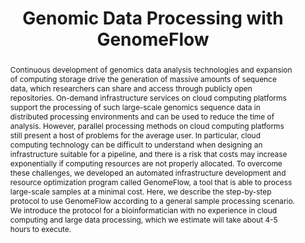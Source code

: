 ---
layout: publication
title: Genomic Data Processing with GenomeFlow
year: 2022
authors:
  - Junseok Park
  - Eduardo A. Maury
  - Changhoon Oh
  - Donghoon Shin
  - Alice Eunjung Lee
venue: bioRxiv, 2022
venue_full: ''
abstract: Continuous development of genomics data analysis technologies and expansion of computing storage drive the generation of massive amounts of sequence data, which researchers can share and access through publicly open repositories. On-demand infrastructure services on cloud computing platforms support the processing of such large-scale genomics sequence data in distributed processing environments and can be used to reduce the time of analysis. However, parallel processing methods on cloud computing platforms still present a host of problems for the average user. In particular, cloud computing technology can be difficult to understand when designing an infrastructure suitable for a pipeline, and there is a risk that costs may increase exponentially if computing resources are not properly allocated. To overcome these challenges, we developed an automated infrastructure development and resource optimization program called GenomeFlow, a tool that is able to process large-scale samples at a minimal cost. Here, we describe the step-by-step protocol to use GenomeFlow according to a general sample processing scenario. We introduce the protocol for a bioinformatician with no experience in cloud computing and large data processing, which we estimate will take about 4-5 hours to execute.
note: to appear
category: 
  - "AI / NLP"
  - "CSCW"
featured: true
---